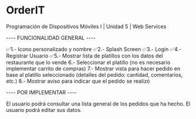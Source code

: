 # OrderIT
Programación de Dispositivos Móviles I | Unidad 5 | Web Services

---- FUNCIONALIDAD GENERAL ----

✅1.- Icono personalizado y nombre
✅2.- Splash Screen
✅3.- Login
✅4.- Registrar Usuario
✅5.- Mostrar lista de platillos con los datos del restaurante que lo vende
6.- Seleccionar el platillo (no es necesario implementar carrito de compras)
7.- Mostrar vista para hacer pedido en base al platillo seleccionado (detalles del pedido: cantidad, comentarios, etc.)
8.- Mostrar aviso para indicar que el pedido se realizó

---- POR IMPLEMENTAR ----

El usuario podrá consultar una lista general de los pedidos que ha hecho.
El usuario podrá editar sus datos.




